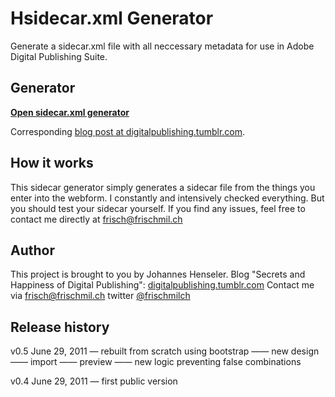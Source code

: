Hsidecar.xml Generator
=====================

Generate a sidecar.xml file with all neccessary metadata for use in Adobe Digital Publishing Suite.

Generator
---------

**[Open sidecar.xml generator](http://projects.nordsueddesign.de/sidecarxml)**

Corresponding [blog post at digitalpublishing.tumblr.com](http://digitalpublishing.tumblr.com/post/22840186141/sidecar-xml-generator-new-version).


How it works
------------

This sidecar generator simply generates a sidecar file from the things you enter into the webform. I constantly and intensively checked everything. But you should test your sidecar yourself. If you find any issues, feel free to contact me directly at frisch@frischmil.ch


Author
------

This project is brought to you by Johannes Henseler.
Blog "Secrets and Happiness of Digital Publishing": [digitalpublishing.tumblr.com](http://digitalpublishing.tumblr.com)
Contact me via [frisch@frischmil.ch](mailto:frischmilch@gmail.com)
twitter [@frischmilch](http://twitter.com/frischmilch)


Release history
---------------

v0.5 June 29, 2011
— rebuilt from scratch using bootstrap
—— new design
—— import
—— preview
—— new logic preventing false combinations

v0.4 June 29, 2011
— first public version